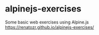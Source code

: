 # alpinejs-exercises
Some basic web exercises using Alpine.js<br>
https://renatozr.github.io/alpinejs-exercises/
